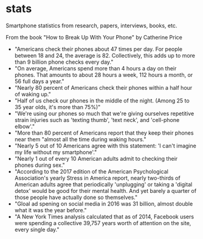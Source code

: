 # stats
Smartphone statistics from research, papers, interviews, books, etc.

From the book "How to Break Up With Your Phone" by Catherine Price
- "Americans check their phones about 47 times per day. For people between 18 and 24, the average is 82. Collectively, this adds up to more than 9 billion phone checks every day."
- "On average, Americans spend more than 4 hours a day on their phones. That amounts to about 28 hours a week, 112 hours a month, or 56 full days a year."
- "Nearly 80 percent of Americans check their phones within a half hour of waking up."
- "Half of us check our phones in the middle of the night. (Among 25 to 35 year olds, it's more than 75%)"
- "We're using our phones so much that we're giving ourselves repetitive strain injuries such as 'texting thumb', 'text neck', and 'cell-phone elbow'."
- "More than 80 percent of Americans report that they keep their phones near them "almost all the time during waking hours."
- "Nearly 5 out of 10 Americans agree with this statement: 'I can't imagine my life without my smartphone'."
- "Nearly 1 out of every 10 American adults admit to checking their phones during sex."
- "According to the 2017 edition of the American Psychological Association's yearly Stress in America report, nearly two-thirds of American adults agree that periodically 'unplugging' or taking a 'digital detox' would be good for their mental health. And yet barely a quarter of those people have actually done so themselves."
- "Gloal ad spening on social media in 2016 was 31 billion, almost double what it was the year before."
- "A New York Times analysis calculated that as of 2014, Facebook users were spending a collective 39,757 years worth of attention on the site, every single day."
